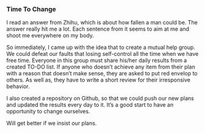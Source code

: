 ### Time To Change
I read an answer from Zhihu, which is about how fallen a man could be. The answer really hit me a lot. Each sentence from it seems to aim at me and shoot me everywhere on my body.

So immediately, I came up with the idea that to create a mutual help group. We could defeat our faults that losing self-control all the time when we have free time. Everyone in this group must share his/her daily results from a created TO-DO list. If anyone who doesn’t achieve any item from their plan with a reason that doesn’t make sense, they are asked to put red envelop to others. As well as, they have to write a short review for their irresponsive behavior.

I also created a repository on Github, so that we could push our new plans and updated the results every day to it. It’s a good start to have an opportunity to change ourselves.

Will get better if we insist our plans.
